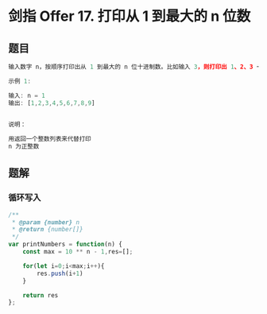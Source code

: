 # 剑指 Offer 17. 打印从 1 到最大的 n 位数

## 题目

```JavaScript
输入数字 n，按顺序打印出从 1 到最大的 n 位十进制数。比如输入 3，则打印出 1、2、3 一直到最大的 3 位数 999。

示例 1:

输入: n = 1
输出: [1,2,3,4,5,6,7,8,9]
 

说明：

用返回一个整数列表来代替打印
n 为正整数
```

## 题解

### 循环写入

```JavaScript
/**
 * @param {number} n
 * @return {number[]}
 */
var printNumbers = function(n) {
    const max = 10 ** n - 1,res=[];

    for(let i=0;i<max;i++){
        res.push(i+1)
    }

    return res
};
```
